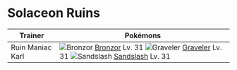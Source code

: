# Solaceon Ruins
Trainer                    | Pokémons
---                        | ---
Ruin Maniac Karl           | ![][436]  [Bronzor] Lv. 31  ![][075]  [Graveler] Lv. 31  ![][028]  [Sandslash] Lv. 31


[028]: https://raw.githubusercontent.com/PokeAPI/sprites/master/sprites/pokemon/28.png "Sandslash"
[075]: https://raw.githubusercontent.com/PokeAPI/sprites/master/sprites/pokemon/75.png "Graveler"
[436]: https://raw.githubusercontent.com/PokeAPI/sprites/master/sprites/pokemon/436.png "Bronzor"
[Sandslash]: pokemon_changes/028/
[Graveler]: pokemon_changes/075/
[Bronzor]: pokemon_changes/436/
